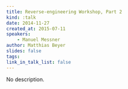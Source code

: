 ```yaml
---
title: Reverse-engineering Workshop, Part 2
kind: :talk
date: 2014-11-27
created_at: 2015-07-11
speakers:
    - Manuel Messner
author: Matthias Beyer
slides: false
tags:
link_in_talk_list: false
---
```


No description.
